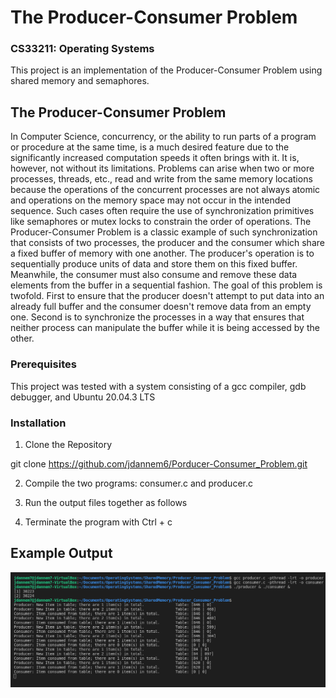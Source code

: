 # The Producer-Consumer Problem
### CS33211: Operating Systems
This project is an implementation of the Producer-Consumer Problem using shared memory and semaphores.

## The Producer-Consumer Problem
In Computer Science, concurrency, or the ability to run parts of a program or procedure at the same time, is a much desired feature due to the significantly increased computation speeds it often brings with it. It is, however, not without its limitations. Problems can arise when two or more processes, threads, etc., read and write from the same memory locations because the operations of the concurrent processes are not always atomic and operations on the memory space may not occur in the intended sequence. Such cases often require the use of synchronization primitives like semaphores or mutex locks to constrain the order of operations. The Producer-Consumer Problem is a classic example of such synchronization that consists of two processes, the producer and the consumer which share
a fixed buffer of memory with one another. The producer's operation is to sequentially produce units of data and store them on this fixed buffer. Meanwhile, the consumer must also consume and remove these data elements from the buffer in a sequential fashion. The goal of this problem is twofold. First to ensure that the producer doesn't attempt to put data into an already full buffer and the consumer doesn't remove data from an empty one. Second is to synchronize the processes in a way that ensures that neither process can manipulate the buffer while it is being accessed by the other.

### Prerequisites
This project was tested with a system consisting of a gcc compiler, gdb debugger, and Ubuntu 20.04.3 LTS

### Installation
1. Clone the Repository

git clone https://github.com/jdannem6/Porducer-Consumer_Problem.git

2. Compile the two programs: consumer.c and producer.c

3. Run the output files together as follows
4. Terminate the program with Ctrl + c

## Example Output
![](ExampleOutput.png)
